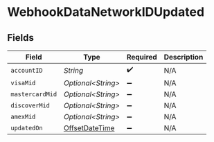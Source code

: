# WebhookDataNetworkIDUpdated


## Fields

| Field                                                                                     | Type                                                                                      | Required                                                                                  | Description                                                                               |
| ----------------------------------------------------------------------------------------- | ----------------------------------------------------------------------------------------- | ----------------------------------------------------------------------------------------- | ----------------------------------------------------------------------------------------- |
| `accountID`                                                                               | *String*                                                                                  | :heavy_check_mark:                                                                        | N/A                                                                                       |
| `visaMid`                                                                                 | *Optional\<String>*                                                                       | :heavy_minus_sign:                                                                        | N/A                                                                                       |
| `mastercardMid`                                                                           | *Optional\<String>*                                                                       | :heavy_minus_sign:                                                                        | N/A                                                                                       |
| `discoverMid`                                                                             | *Optional\<String>*                                                                       | :heavy_minus_sign:                                                                        | N/A                                                                                       |
| `amexMid`                                                                                 | *Optional\<String>*                                                                       | :heavy_minus_sign:                                                                        | N/A                                                                                       |
| `updatedOn`                                                                               | [OffsetDateTime](https://docs.oracle.com/javase/8/docs/api/java/time/OffsetDateTime.html) | :heavy_minus_sign:                                                                        | N/A                                                                                       |